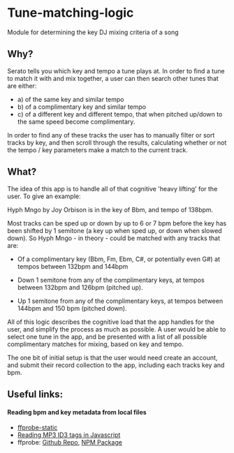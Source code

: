 # Tune-matching-logic
Module for determining the key DJ mixing criteria of a song

## Why?
Serato tells you which key and tempo a tune plays at. In order to find a tune to match it with and mix together, a user can then search other tunes that are either:

- a) of the same key and similar tempo
- b) of a complimentary key and similar tempo
- c) of a different key and different tempo, that when pitched up/down to the same speed become complimentary.

In order to find any of these tracks the user has to manually filter or sort tracks by key, and then scroll through the results, calculating whether or not the tempo / key parameters make a match to the current track.

## What?

The idea of this app is to handle all of that cognitive 'heavy lifting' for the user. To give an example:

Hyph Mngo by Joy Orbison is in the key of Bbm, and tempo of 138bpm.

Most tracks can be sped up or down by up to 6 or 7 bpm before the key has been shifted by 1 semitone (a key up when sped up, or down when slowed down). So Hyph Mngo - in theory - could be matched with any tracks that are:

- Of a complimentary key (Bbm, Fm, Ebm, C#, or potentially even G#) at tempos between 132bpm and 144bpm

- Down 1 semitone from any of the complimentary keys, at tempos between 132bpm and 126bpm (pitched up).

- Up 1 semitone from any of the complimentary keys, at tempos between 144bpm and 150 bpm (pitched down).

All of this logic describes the cognitive load that the app handles for the user, and simplify the process as much as possible. A user would be able to select one tune in the app, and be presented with a list of all possible complimentary matches for mixing, based on key and tempo.

The one bit of initial setup is that the user would need create an account, and submit their record collection to the app, including each tracks key and bpm.

## Useful links:

#### Reading bpm and key metadata from local files
- [ffprobe-static](https://github.com/joshwnj/ffprobe-static)
- [Reading MP3 ID3 tags in Javascript](https://ericbidelman.tumblr.com/post/8343485440/reading-mp3-id3-tags-in-javascript)
- ffprobe: [Github Repo](https://github.com/eugeneware/ffprobe), [NPM Package](https://www.npmjs.com/package/ffprobe)
